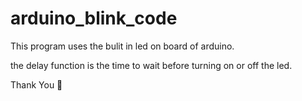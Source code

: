# arduino_blink_code
<Author Bhupendra>
This program uses the bulit in led on board of arduino.

the delay function is the time to wait before turning on or off the led.

Thank You 🙏